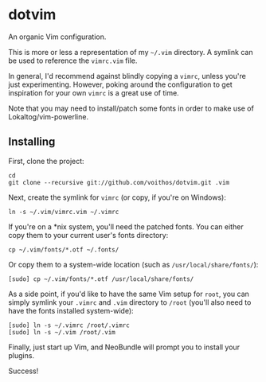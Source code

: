 dotvim
======

An organic Vim configuration.

This is more or less a representation of my `~/.vim` directory.  A symlink can
be used to reference the `vimrc.vim` file.

In general, I'd recommend against blindly copying a `vimrc`, unless you're just
experimenting. However, poking around the configuration to get inspiration for
your own `vimrc` is a great use of time.

Note that you may need to install/patch some fonts in order to make use of
Lokaltog/vim-powerline.

Installing
----------

First, clone the project:

    cd
    git clone --recursive git://github.com/voithos/dotvim.git .vim

Next, create the symlink for `vimrc` (or copy, if you're on Windows):

    ln -s ~/.vim/vimrc.vim ~/.vimrc

If you're on a \*nix system, you'll need the patched fonts. You can either copy
them to your current user's fonts directory:

    cp ~/.vim/fonts/*.otf ~/.fonts/

Or copy them to a system-wide location (such as `/usr/local/share/fonts/`):

    [sudo] cp ~/.vim/fonts/*.otf /usr/local/share/fonts/

As a side point, if you'd like to have the same Vim setup for `root`,
you can simply symlink your `.vimrc` and `.vim` directory to `/root`
(you'll also need to have the fonts installed system-wide):

    [sudo] ln -s ~/.vimrc /root/.vimrc
    [sudo] ln -s ~/.vim /root/.vim

Finally, just start up Vim, and NeoBundle will prompt you to install your
plugins.

Success!
